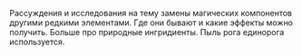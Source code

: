 Рассуждения и исследования на тему замены магических компонентов другими редкими элементами. Где они бывают и какие эффекты можно получить. Больше про природные ингридиенты. Пыль рога единорога используется. 